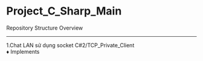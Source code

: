 # Project_C_Sharp_Main
Repository Structure Overview

---

1.Chat LAN sử dụng socket C#2/TCP_Private_Client
<br>
♦ Implements
